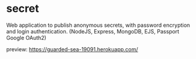 # secret
Web application to publish anonymous secrets, with password encryption and login authentication. (NodeJS, Express, MongoDB, EJS, Passport Google OAuth2)

preview: https://guarded-sea-19091.herokuapp.com/
